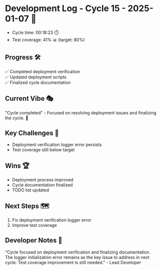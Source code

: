 # Development Log - Cycle 15 - 2025-01-07 🚀
- Cycle time: 00:18:23 ⏱️
- Test coverage: 41% 📊 (target: 80%)

## Progress 🛠️
✅ Completed deployment verification  
✅ Updated deployment scripts  
✅ Finalized cycle documentation  

## Current Vibe 🎭
"Cycle completed" - Focused on resolving deployment issues and finalizing the cycle. 🚀

## Key Challenges 🚧
- Deployment verification logger error persists  
- Test coverage still below target  

## Wins 🏆
- Deployment process improved  
- Cycle documentation finalized  
- TODO list updated  

## Next Steps 🗺️
1. Fix deployment verification logger error  
2. Improve test coverage  

## Developer Notes 📝
"Cycle focused on deployment verification and finalizing documentation. The logger initialization error remains as the key issue to address in next cycle. Test coverage improvement is still needed." - Lead Developer
